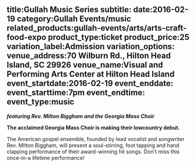 title:Gullah Music Series
subtitle:
date:2016-02-19
category:Gullah Events/music
related_products:gullah-events/arts/arts-craft-food-expo
product_type:ticket
product_price:25
variation_label:Admission
variation_options:
venue_address:70 Wilburn Rd., Hilton Head Island, SC 29926
venue_name:Visual and Performing Arts Center at Hilton Head Island
event_startdate:2016-02-19
event_enddate:
event_starttime:7pm
event_endtime:
event_type:music
---
***featuring Rev. Milton Biggham and the Georgia Mass Choir***

**The acclaimed Georgia Mass Choir is making their lowcountry debut.**

The American gospel ensemble, founded by lead vocalist and songwriter Rev. Milton Biggham, will present a soul-stirring, foot tapping and hand clapping performance of their award-winning hit songs. Don’t miss this once-in-a lifetime performance!